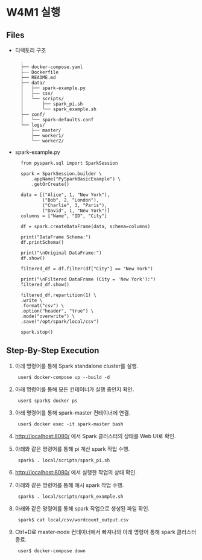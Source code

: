# W4M1 실행

## Files

- 디렉토리 구조

        .
        ├── docker-compose.yaml
        ├── Dockerfile
        ├── README.md
        ├── data/
        │   ├── spark-example.py
        │   ├── csv/
        │   └── scripts/
        │       ├── spark_pi.sh
        │       └── spark_example.sh
        ├── conf/
        │   └── spark-defaults.conf
        └── logs/
            ├── master/
            ├── worker1/
            └── worker2/

- spark-example.py

        from pyspark.sql import SparkSession

        spark = SparkSession.builder \
            .appName("PySparkBasicExample") \
            .getOrCreate()

        data = [("Alice", 1, "New York"),
                ("Bob", 2, "London"),
                ("Charlie", 3, "Paris"),
                ("David", 1, "New York")]
        columns = ["Name", "ID", "City"]

        df = spark.createDataFrame(data, schema=columns)

        print("DataFrame Schema:")
        df.printSchema()

        print("\nOriginal DataFrame:")
        df.show()

        filtered_df = df.filter(df["City"] == "New York")

        print("\nFiltered DataFrame (City = 'New York'):")
        filtered_df.show()

        filtered_df.repartition(1) \
        .write \
        .format("csv") \
        .option("header", "true") \
        .mode("overwrite") \
        .save("/opt/spark/local/csv")

        spark.stop()

## Step-By-Step Execution

1. 아래 명령어를 통해 Spark standalone cluster를 실행.

        user$ docker-compose up --build -d

2. 아래 명령어를 통해 모든 컨테이너가 실행 중인지 확인.

        user$ spark$ docker ps

3. 아래 명령어를 통해 spark-master 컨테이너에 연결.

        user$ docker exec -it spark-master bash

4. <http://localhost:8080/> 에서 Spark 클러스터의 상태를 Web UI로 확인.

5. 아래와 같은 명령어를 통해 pi 계산 spark 작업 수행.

        spark$ . local/scripts/spark_pi.sh

6. <http://localhost:8080/> 에서 실행한 작업의 상태 확인.

7. 아래와 같은 명령어를 통해 예시 spark 작업 수행.

        spark$ . local/scripts/spark_example.sh

8. 아래와 같은 명령어를 통해 spark 작업으로 생성된 파일 확인.

        spark$ cat local/csv/wordcount_output.csv

9. Ctrl+D로 master-node 컨테이너에서 빠져나와 아래 명령어 통해 spark 클러스터 종료.

        user$ docker-compose down

